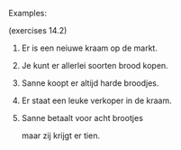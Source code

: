 Examples:

(exercises 14.2)

1. Er is een neiuwe kraam op de markt.

2. Je kunt er allerlei soorten brood kopen.

3. Sanne koopt er altijd harde broodjes.

4. Er staat een leuke verkoper in de kraam.

5. Sanne betaalt voor acht brootjes

   maar zij krijgt er tien.
